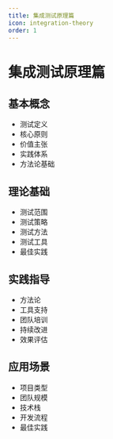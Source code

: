 ```yaml
---
title: 集成测试原理篇
icon: integration-theory
order: 1
---
```


# 集成测试原理篇

## 基本概念
- 测试定义
- 核心原则
- 价值主张
- 实践体系
- 方法论基础

## 理论基础
- 测试范围
- 测试策略
- 测试方法
- 测试工具
- 最佳实践

## 实践指导
- 方法论
- 工具支持
- 团队培训
- 持续改进
- 效果评估

## 应用场景
- 项目类型
- 团队规模
- 技术栈
- 开发流程
- 最佳实践
